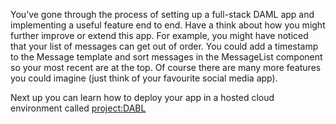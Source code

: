 You’ve gone through the process of setting up a full-stack DAML app and implementing a useful feature end to end. Have a think about how you might further improve or extend this app. For example, you might have noticed that your list of messages can get out of order. You could add a timestamp to the Message template and sort messages in the MessageList component so your most recent are at the top. Of course there are many more features you could imagine (just think of your favourite social media app).

Next up you can learn how to deploy your app in a hosted cloud environment called [project:DABL](https://projectdabl.com)
